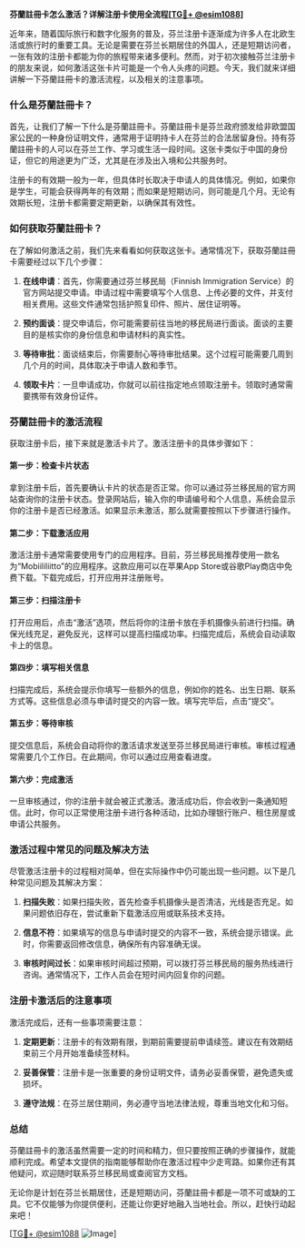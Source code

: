 **芬蘭註冊卡怎么激活？详解注册卡使用全流程[[TG💪+ @esim1088](https://t.me/s/esim1088)]**

近年来，随着国际旅行和数字化服务的普及，芬兰注册卡逐渐成为许多人在北欧生活或旅行时的重要工具。无论是需要在芬兰长期居住的外国人，还是短期访问者，一张有效的注册卡都能为你的旅程带来诸多便利。然而，对于初次接触芬兰注册卡的朋友来说，如何激活这张卡片可能是一个令人头疼的问题。今天，我们就来详细讲解一下芬蘭註冊卡的激活流程，以及相关的注意事项。

### 什么是芬蘭註冊卡？

首先，让我们了解一下什么是芬蘭註冊卡。芬蘭註冊卡是芬兰政府颁发给非欧盟国家公民的一种身份证明文件，通常用于证明持卡人在芬兰的合法居留身份。持有芬蘭註冊卡的人可以在芬兰工作、学习或生活一段时间。这张卡类似于中国的身份证，但它的用途更为广泛，尤其是在涉及出入境和公共服务时。

注册卡的有效期一般为一年，但具体时长取决于申请人的具体情况。例如，如果你是学生，可能会获得两年的有效期；而如果是短期访问，则可能是几个月。无论有效期长短，注册卡都需要定期更新，以确保其有效性。

### 如何获取芬蘭註冊卡？

在了解如何激活之前，我们先来看看如何获取这张卡。通常情况下，获取芬蘭註冊卡需要经过以下几个步骤：

1. **在线申请**：首先，你需要通过芬兰移民局（Finnish Immigration Service）的官方网站提交申请。申请过程中需要填写个人信息、上传必要的文件，并支付相关费用。这些文件通常包括护照复印件、照片、居住证明等。

2. **预约面谈**：提交申请后，你可能需要前往当地的移民局进行面谈。面谈的主要目的是核实你的身份信息和申请材料的真实性。

3. **等待审批**：面谈结束后，你需要耐心等待审批结果。这个过程可能需要几周到几个月的时间，具体取决于申请人数和季节。

4. **领取卡片**：一旦申请成功，你就可以前往指定地点领取注册卡。领取时通常需要携带有效身份证件。

### 芬蘭註冊卡的激活流程

获取注册卡后，接下来就是激活卡片了。激活注册卡的具体步骤如下：

#### 第一步：检查卡片状态

拿到注册卡后，首先要确认卡片的状态是否正常。你可以通过芬兰移民局的官方网站查询你的注册卡状态。登录网站后，输入你的申请编号和个人信息，系统会显示你的注册卡是否已经激活。如果显示未激活，那么就需要按照以下步骤进行操作。

#### 第二步：下载激活应用

激活注册卡通常需要使用专门的应用程序。目前，芬兰移民局推荐使用一款名为“Mobiililiitto”的应用程序。这款应用可以在苹果App Store或谷歌Play商店中免费下载。下载完成后，打开应用并注册账号。

#### 第三步：扫描注册卡

打开应用后，点击“激活”选项，然后将你的注册卡放在手机摄像头前进行扫描。确保光线充足，避免反光，这样可以提高扫描成功率。扫描完成后，系统会自动读取卡上的信息。

#### 第四步：填写相关信息

扫描完成后，系统会提示你填写一些额外的信息，例如你的姓名、出生日期、联系方式等。这些信息必须与申请时提交的内容一致。填写完毕后，点击“提交”。

#### 第五步：等待审核

提交信息后，系统会自动将你的激活请求发送至芬兰移民局进行审核。审核过程通常需要几个工作日。在此期间，你可以通过应用查看进度。

#### 第六步：完成激活

一旦审核通过，你的注册卡就会被正式激活。激活成功后，你会收到一条通知短信。此时，你可以正常使用注册卡进行各种活动，比如办理银行账户、租住房屋或申请公共服务。

### 激活过程中常见的问题及解决方法

尽管激活注册卡的过程相对简单，但在实际操作中仍可能出现一些问题。以下是几种常见问题及其解决方案：

1. **扫描失败**：如果扫描失败，首先检查手机摄像头是否清洁，光线是否充足。如果问题依旧存在，尝试重新下载激活应用或联系技术支持。

2. **信息不符**：如果填写的信息与申请时提交的内容不一致，系统会提示错误。此时，你需要返回修改信息，确保所有内容准确无误。

3. **审核时间过长**：如果审核时间超过预期，可以拨打芬兰移民局的服务热线进行咨询。通常情况下，工作人员会在短时间内回复你的问题。

### 注册卡激活后的注意事项

激活完成后，还有一些事项需要注意：

1. **定期更新**：注册卡的有效期有限，到期前需要提前申请续签。建议在有效期结束前三个月开始准备续签材料。

2. **妥善保管**：注册卡是一张重要的身份证明文件，请务必妥善保管，避免遗失或损坏。

3. **遵守法规**：在芬兰居住期间，务必遵守当地法律法规，尊重当地文化和习俗。

### 总结

芬蘭註冊卡的激活虽然需要一定的时间和精力，但只要按照正确的步骤操作，就能顺利完成。希望本文提供的指南能够帮助你在激活过程中少走弯路。如果你还有其他疑问，欢迎随时联系芬兰移民局或查阅官方文档。

无论你是计划在芬兰长期居住，还是短期访问，芬蘭註冊卡都是一项不可或缺的工具。它不仅能够为你提供便利，还能让你更好地融入当地社会。所以，赶快行动起来吧！

[[TG💪+ @esim1088](https://t.me/s/esim1088) ![Image](https://i.postimg.cc/4NQfJmqS/Snipaste-2025-05-13-00-14-12.png)]